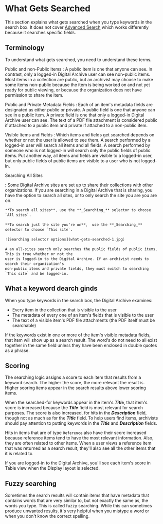 
# What Gets Searched

This section explains what gets searched when you type keywords in the search box.
It does not cover [Advanced Search](../how-to-search/#advanced-search) which works
differently because it searches specific fields.

## Terminology

To understand what gets searched, you need to understand these terms.

Public and non-Public Items
:   A public item is one that anyone can see. In contrast, only a logged-in Digital Archive user
    can see non-public items. Most items in a collection are public, but an archivist may choose
    to make some items non-public because the item is being worked on and not yet
    ready for public viewing, or because the organization does not have permission to share the item.

Public and Private Metadata Fields
:   Each of an item's metadata fields are designated as either public or private.
    A public field is one that anyone can see in a public item. A private field is one
    that only a logged-in Digital Archive user can see. The text of a PDF file attachment
    is considered public if attached to a public item and private if attached to a
    non-public item.

Visible Items and Fields
:   Which items and fields get searched depends on whether or not the user is allowed to see them.
    A search performed by a logged-in user will search all items and all fields.
    A search performed by someone who is not logged-in will search only the public fields of
    public items. Put another way, all items and fields are visible to a logged-in user, but
    only public fields of public items are visible to a user who is not logged-in.

Searching All Sites

:   Some Digital Archive sites are set up to share their collections with other organizations.
    If you are searching in a Digital Archive that is sharing, you have the option to search all sites,
    or to only search the site you are you are on. 

    **To search all sites**, use the **_Searching_** selector to choose `All sites`.

    **To search just the site you're on**,  use the **_Searching_** selector to choose `This site`.

    ![Searching selector options](what-gets-searched-1.jpg)

    A an all-sites search only searches the public fields of public items. This is true whether or not the
    user is logged-in to the Digital Archive. If an archivist needs to search their organization's
    non-public items and private fields, they must switch to searching `This site` and be logged-in.

## What a keyword dearch ginds

When you type keywords in the search box, the Digital Archive examines:

-   Every item in the collection that is visible to the user
-   The metadata of every one of an item's fields that is visible to the user
-   The text of a visible item's PDF file attachments (the PDF itself must be searchable)

If the keywords exist in one or more of the item's visible metadata fields, that item will show
up as a search result. The word's do not need to all exist together in the same field unless
they have been enclosed in double quotes as a phrase.


## Scoring

The searching logic assigns a score to each item that results from a keyword search.
The higher the score, the more relevant the result is. Higher scoring items appear in the
search results above lower scoring items.

When the searched-for keywords appear in the item's **_Title_**, that item's score is increased because the 
**_Title_** field is most relevant for search purposes. The score is also increased, for hits
in the **_Description_** field, though not as much as for the **_Title_** field. To help users find items,
archivists should pay attention to putting keywords in the **_Title_**
and **_Description_** fields.

Hits in items that are of type `Reference` also have their score increased because reference items tend to have
the most relevant information. Also, they are often related to other items. When a user views a
reference item that was returned as a search result, they'll also see all the other items that it
is related to.

If you are logged-in to the Digital Archive,
you'll see each item's score in Table view when the Display layout is selected.

## Fuzzy searching

Sometimes the search results will contain items that have metadata that contains words that
are very similar to, but not exactly the same as, the words you type. This is called fuzzy searching.
While this can sometimes produce unwanted results, it's very helpful when you mistype a word or when
you don't know the correct spelling.


